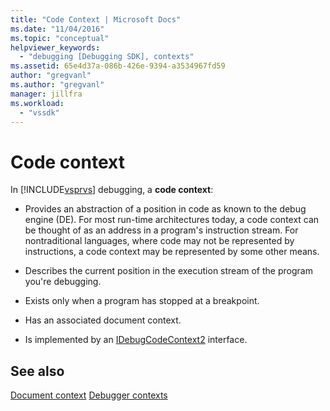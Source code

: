 ```yaml
---
title: "Code Context | Microsoft Docs"
ms.date: "11/04/2016"
ms.topic: "conceptual"
helpviewer_keywords:
  - "debugging [Debugging SDK], contexts"
ms.assetid: 65e4d37a-086b-426e-9394-a3534967fd59
author: "gregvanl"
ms.author: "gregvanl"
manager: jillfra
ms.workload:
  - "vssdk"
---
```

# Code context
In [!INCLUDE[vsprvs](../../code-quality/includes/vsprvs_md.md)] debugging, a **code context**:

-   Provides an abstraction of a position in code as known to the debug engine (DE). For most run-time architectures today, a code context can be thought of as an address in a program's instruction stream. For nontraditional languages, where code may not be represented by instructions, a code context may be represented by some other means.

-   Describes the current position in the execution stream of the program you're debugging.

-   Exists only when a program has stopped at a breakpoint.

-   Has an associated document context.

-   Is implemented by an [IDebugCodeContext2](../../extensibility/debugger/reference/idebugcodecontext2.md) interface.

## See also
 [Document context](../../extensibility/debugger/document-context.md)
 [Debugger contexts](../../extensibility/debugger/debugger-contexts.md)